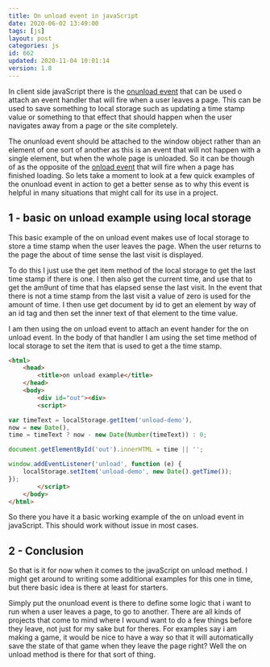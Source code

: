 ```yaml
---
title: On unload event in javaScript
date: 2020-06-02 13:49:00
tags: [js]
layout: post
categories: js
id: 662
updated: 2020-11-04 10:01:14
version: 1.8
---
```


In client side javaScript there is the [onunload event](https://developer.mozilla.org/en-US/docs/Web/API/Window/unload_event) that can be used o attach an event handler that will fire when a user leaves a page. This can be used to save something to local storage such as updating a time stamp value or something to that effect that should happen when the user navigates away from a page or the site completely. 

The onunload event should be attached to the window object rather than an element of one sort of another as this is an event that will not happen with a single element, but when the whole page is unloaded. So it can be though of as the opposite of the  [onload event](https://developer.mozilla.org/en-US/docs/Web/API/GlobalEventHandlers/onload) that will fire when a page has finished loading. So lets take a moment to look at a few quick examples of the onunload event in action to get a better sense as to why this event is helpful in many situations that might call for its use in a project.

<!-- more -->

## 1 - basic on unload example using local storage

This basic example of the on unload event makes use of local storage to store a time stamp when the user leaves the page. When the user returns to the page the about of time sense the last visit is displayed.

To do this I just use the get item method of the local storage to get the last time stamp if there is one. I then also get the current time, and use that to get the am9unt of time that has elapsed sense the last visit. In the event that there is not a time stamp from the last visit a value of zero is used for the amount of time. I then use get document by id to get an element by way of an id tag and then set the inner text of that element to the time value.

I am then using the on unload event to attach an event hander for the on unload event. In the body of that handler I am using the set time method of local storage to set the item that is used to get a the time stamp.

```html
<html>
    <head>
        <title>on unload example</title>
    </head>
    <body>
        <div id="out"><div>
        <script>

var timeText = localStorage.getItem('unload-demo'),
now = new Date(),
time = timeText ? now - new Date(Number(timeText)) : 0;

document.getElementById('out').innerHTML = time || '';

window.addEventListener('unload', function (e) {
    localStorage.setItem('unload-demo', new Date().getTime());
});
        </script>
    </body>
</html>
```

So there you have it a basic working example of the on unload event in javaScript. This should work without issue in most cases.

## 2 - Conclusion

So that is it for now when it comes to the javaScript on unload method. I might get around to writing some additional examples for this one in time, but there basic idea is there at least for starters. 

Simply put the onunload event is there to define some logic that i want to run when a user leaves a page, to go to another. There are all kinds of projects that come to mind where I wound want to do a few things before they leave, not just for my sake but for theres. For examples say i am making a game, it would be nice to have a way so that it will automatically save the state of that game when they leave the page right? Well the on unload method is there for that sort of thing.